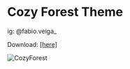 # Cozy Forest Theme

ig: @fabio.veiga_

Download: <a href="https://github.com/v37ga/CozyForestTheme/blob/main/src/cozyforesttheme.rar">[here]</a>

![CozyForest](https://user-images.githubusercontent.com/71238693/134707743-019b1471-4e37-4d7a-a304-c5c734ca30e8.png)

